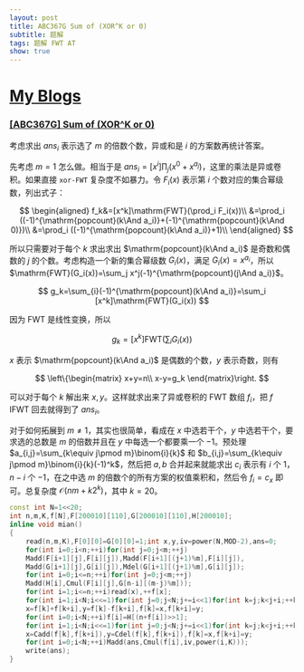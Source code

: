 ```yaml
---
layout: post
title: ABC367G Sum of (XOR^K or 0)
subtitle: 题解
tags: 题解 FWT AT
show: true
---
```


# [My Blogs](https://www.cnblogs.com/WrongAnswer90/p/18383402)

### [[ABC367G] Sum of (XOR^K or 0)](https://www.luogu.com.cn/problem/AT_abc367_g)

考虑求出 $ans_i$ 表示选了 $m$ 的倍数个数，异或和是 $i$ 的方案数再统计答案。

先考虑 $m=1$ 怎么做。相当于是 $ans_i=[x^i]\prod_j (x^0+x^{a_j})$，这里的乘法是异或卷积。如果直接 `xor-FWT` 复杂度不如暴力。令 $F_i(x)$ 表示第 $i$ 个数对应的集合幂级数，列出式子：

$$
\begin{aligned}
f_k&=[x^k]\mathrm{FWT}(\prod_i F_i(x))\\
&=\prod_i ((-1)^{\mathrm{popcount}(k\And a_i)}+(-1)^{\mathrm{popcount}(k\And 0)})\\
&=\prod_i ((-1)^{\mathrm{popcount}(k\And a_i)}+1)\\
\end{aligned}
$$

所以只需要对于每个 $k$ 求出求出 $\mathrm{popcount}(k\And a_i)$ 是奇数和偶数的 $j$ 的个数。考虑构造一个新的集合幂级数 $G_i(x)$，满足 $G_i(x)=x^{a_i}$，所以 $\mathrm{FWT}(G_i(x))=\sum_j x^j(-1)^{\mathrm{popcount}(j\And a_i)}$。

$$
g_k=\sum_{i}(-1)^{\mathrm{popcount}(k\And a_i)}=\sum_i [x^k]\mathrm{FWT}(G_i(x))
$$

因为 FWT 是线性变换，所以

$$
g_k=[x^k]\mathrm{FWT}(\sum_i G_i(x))
$$

$x$ 表示 $\mathrm{popcount}(k\And a_i)$ 是偶数的个数，$y$ 表示奇数，则有

$$
\left\{\begin{matrix}
x+y=n\\
x-y=g_k
\end{matrix}\right.
$$

可以对于每个 $k$ 解出来 $x,y$。这样就求出来了异或卷积的 FWT 数组 $f_i$，把 $f$ IFWT 回去就得到了 $ans_i$。

对于如何拓展到 $m\not=1$，其实也很简单，看成在 $x$ 中选若干个，$y$ 中选若干个，要求选的总数是 $m$ 的倍数并且在 $y$ 中每选一个都要乘一个 $-1$。预处理 $a_{i,j}=\sum_{k\equiv j\pmod m}\binom{i}{k}$ 和 $b_{i,j}=\sum_{k\equiv j\pmod m}\binom{i}{k}(-1)^k$，然后把 $a,b$ 合并起来就能求出 $c_i$ 表示有 $i$ 个 $1$，$n-i$ 个 $-1$，在之中选 $m$ 的倍数个的所有方案的权值乘积和，然后令 $f_i=c_x$ 即可。总复杂度 $\mathcal O(nm+k2^k)$，其中 $k=20$。

```cpp
const int N=1<<20;
int n,m,K,f[N],F[200010][110],G[200010][110],H[200010];
inline void mian()
{
	read(n,m,K),F[0][0]=G[0][0]=1;int x,y,iv=power(N,MOD-2),ans=0;
	for(int i=0;i<n;++i)for(int j=0;j<m;++j)
	Madd(F[i+1][j],F[i][j]),Madd(F[i+1][(j+1)%m],F[i][j]),
	Madd(G[i+1][j],G[i][j]),Mdel(G[i+1][(j+1)%m],G[i][j]);
	for(int i=0;i<=n;++i)for(int j=0;j<m;++j)
	Madd(H[i],Cmul(F[i][j],G[n-i][(m-j)%m]));
	for(int i=1;i<=n;++i)read(x),++f[x];
	for(int i=1;i<N;i<<=1)for(int j=0;j<N;j+=i<<1)for(int k=j;k<j+i;++k)
	x=f[k]+f[k+i],y=f[k]-f[k+i],f[k]=x,f[k+i]=y;
	for(int i=0;i<N;++i)f[i]=H[(n+f[i])>>1];
	for(int i=1;i<N;i<<=1)for(int j=0;j<N;j+=i<<1)for(int k=j;k<j+i;++k)
	x=Cadd(f[k],f[k+i]),y=Cdel(f[k],f[k+i]),f[k]=x,f[k+i]=y;
	for(int i=0;i<N;++i)Madd(ans,Cmul(f[i],iv,power(i,K)));
	write(ans);
}
```